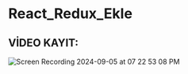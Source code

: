 # React_Redux_Ekle

## VİDEO KAYIT: 
![Screen Recording 2024-09-05 at 07 22 53 08 PM](https://github.com/user-attachments/assets/07bed891-ccb2-431b-9278-6068b8682f1b)

